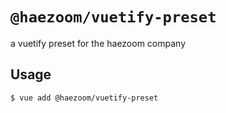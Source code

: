 # `@haezoom/vuetify-preset`

a vuetify preset for the haezoom company

## Usage

```
$ vue add @haezoom/vuetify-preset
```
